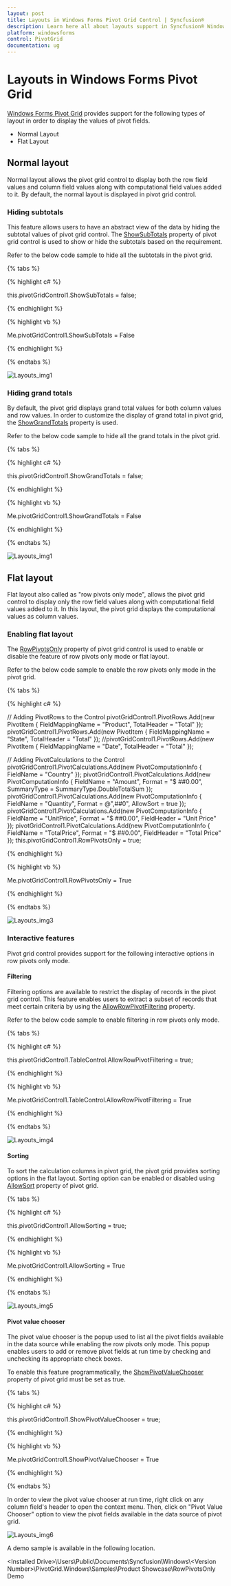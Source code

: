 ```yaml
---
layout: post
title: Layouts in Windows Forms Pivot Grid Control | Syncfusion®
description: Learn here all about layouts support in Syncfusion® Windows Forms Pivot Grid control, its elements, and more.
platform: windowsforms
control: PivotGrid
documentation: ug
---
```


# Layouts in Windows Forms Pivot Grid

[Windows Forms Pivot Grid](https://www.syncfusion.com/winforms-ui-controls/pivot-grid) provides support for the following types of layout in order to display the values of pivot fields.

* Normal Layout
* Flat Layout

## Normal layout

Normal layout allows the pivot grid control to display both the row field values and column field values along with computational field values added to it. By default, the normal layout is displayed in pivot grid control.

### Hiding subtotals

This feature allows users to have an abstract view of the data by hiding the subtotal values of pivot grid control. The [ShowSubTotals](https://help.syncfusion.com/cr/windowsforms/Syncfusion.Windows.Forms.PivotAnalysis.PivotGridControl.html#Syncfusion_Windows_Forms_PivotAnalysis_PivotGridControl_ShowSubTotals) property of pivot grid control is used to show or hide the subtotals based on the requirement.

Refer to the below code sample to hide all the subtotals in the pivot grid.

{% tabs %}

{% highlight c# %}

this.pivotGridControl1.ShowSubTotals = false;

{% endhighlight %}

{% highlight vb %}

Me.pivotGridControl1.ShowSubTotals = False

{% endhighlight %}

{% endtabs %}

![Layouts_img1](Layouts_images/Layouts_img1.png)

### Hiding grand totals

By default, the pivot grid displays grand total values for both column values and row values. In order to customize the display of grand total in pivot grid, the [ShowGrandTotals](https://help.syncfusion.com/cr/windowsforms/Syncfusion.Windows.Forms.PivotAnalysis.PivotGridControl.html#Syncfusion_Windows_Forms_PivotAnalysis_PivotGridControl_ShowGrandTotals) property is used.

Refer to the below code sample to hide all the grand totals in the pivot grid.

{% tabs %}

{% highlight c# %}

this.pivotGridControl1.ShowGrandTotals = false;

{% endhighlight %}

{% highlight vb %}

Me.pivotGridControl1.ShowGrandTotals = False

{% endhighlight %}

{% endtabs %}

![Layouts_img1](Layouts_images/Layouts_img2.png)

## Flat layout

Flat layout also called as "row pivots only mode", allows the pivot grid control to display only the row field values along with computational field values added to it. In this layout, the pivot grid displays the computational values as column values.

### Enabling flat layout

The [RowPivotsOnly](https://help.syncfusion.com/cr/windowsforms/Syncfusion.Windows.Forms.PivotAnalysis.PivotGridControl.html#Syncfusion_Windows_Forms_PivotAnalysis_PivotGridControl_RowPivotsOnly) property of pivot grid control is used to enable or disable the feature of row pivots only mode or flat layout.

Refer to the below code sample to enable the row pivots only mode in the pivot grid.

{% tabs %}

{% highlight c# %}

// Adding PivotRows to the Control
pivotGridControl1.PivotRows.Add(new PivotItem { FieldMappingName = "Product", TotalHeader = "Total" });
pivotGridControl1.PivotRows.Add(new PivotItem { FieldMappingName = "State", TotalHeader = "Total" });
//pivotGridControl1.PivotRows.Add(new PivotItem { FieldMappingName = "Date", TotalHeader = "Total" });

// Adding PivotCalculations to the Control
pivotGridControl1.PivotCalculations.Add(new PivotComputationInfo { FieldName = "Country" });
pivotGridControl1.PivotCalculations.Add(new PivotComputationInfo { FieldName = "Amount", Format = "$ ##0.00", SummaryType = SummaryType.DoubleTotalSum });
pivotGridControl1.PivotCalculations.Add(new PivotComputationInfo { FieldName = "Quantity", Format = @",##0", AllowSort = true });
pivotGridControl1.PivotCalculations.Add(new PivotComputationInfo { FieldName = "UnitPrice", Format = "$ ##0.00", FieldHeader = "Unit Price" });
pivotGridControl1.PivotCalculations.Add(new PivotComputationInfo { FieldName = "TotalPrice", Format = "$ ##0.00", FieldHeader = "Total Price" });
this.pivotGridControl1.RowPivotsOnly = true;

{% endhighlight %}

{% highlight vb %}

Me.pivotGridControl1.RowPivotsOnly = True

{% endhighlight %}

{% endtabs %}

![Layouts_img3](Layouts_images/Layouts_img3.png)

### Interactive features

Pivot grid control provides support for the following interactive options in row pivots only mode.

#### Filtering

Filtering options are available to restrict the display of records in the pivot grid control. This feature enables users to extract a subset of records that meet certain criteria by using the [AllowRowPivotFiltering](https://help.syncfusion.com/cr/windowsforms/Syncfusion.Windows.Forms.PivotAnalysis.PivotGridControlBase.html#Syncfusion_Windows_Forms_PivotAnalysis_PivotGridControlBase_AllowFiltering) property.

Refer to the below code sample to enable filtering in row pivots only mode.

{% tabs %}

{% highlight c# %}

this.pivotGridControl1.TableControl.AllowRowPivotFiltering = true;

{% endhighlight %}

{% highlight vb %}

Me.pivotGridControl1.TableControl.AllowRowPivotFiltering = True

{% endhighlight %}

{% endtabs %}

![Layouts_img4](Layouts_images/Layouts_img4.png)

#### Sorting

To sort the calculation columns in pivot grid, the pivot grid provides sorting options in the flat layout. Sorting option can be enabled or disabled using [AllowSort](https://help.syncfusion.com/cr/windowsforms/Syncfusion.Windows.Forms.PivotAnalysis.PivotGridControl.html#Syncfusion_Windows_Forms_PivotAnalysis_PivotGridControl_AllowSorting) property of pivot grid.

{% tabs %}

{% highlight c# %}

this.pivotGridControl1.AllowSorting = true;

{% endhighlight %}

{% highlight vb %}

Me.pivotGridControl1.AllowSorting = True

{% endhighlight %}

{% endtabs %}

![Layouts_img5](Layouts_images/Layouts_img5.png)

#### Pivot value chooser

The pivot value chooser is the popup used to list all the pivot fields available in the data source while enabling the row pivots only mode. This popup enables users to add or remove pivot fields at run time by checking and unchecking its appropriate check boxes.

To enable this feature programmatically, the [ShowPivotValueChooser](https://help.syncfusion.com/cr/windowsforms/Syncfusion.Windows.Forms.PivotAnalysis.PivotGridControl.html#Syncfusion_Windows_Forms_PivotAnalysis_PivotGridControl_ShowPivotValueChooser) property of pivot grid must be set as true.

{% tabs %}

{% highlight c# %}

this.pivotGridControl1.ShowPivotValueChooser = true;

{% endhighlight %}

{% highlight vb %}

Me.pivotGridControl1.ShowPivotValueChooser = True

{% endhighlight %}

{% endtabs %}

In order to view the pivot value chooser at run time, right click on any column field's header to open the context menu. Then, click on "Pivot Value Chooser" option to view the pivot fields available in the data source of pivot grid.

![Layouts_img6](Layouts_images/Layouts_img6.png)

A demo sample is available in the following location.

&lt;Installed Drive&gt;\Users\Public\Documents\Syncfusion\Windows\\&lt;Version Number&gt;\PivotGrid.Windows\Samples\Product Showcase\RowPivotsOnly Demo
